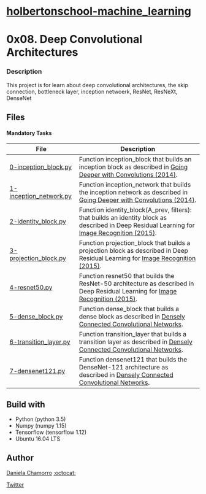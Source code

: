 # [holbertonschool-machine_learning](https://github.com/dalexach/holbertonschool-machine_learning)

# 0x08. Deep Convolutional Architectures
### Description 
This project is for learn about deep convolutional architectures, the skip connection, bottleneck layer, inception netwoerk, ResNet, ResNeXt, DenseNet

## Files
#### Mandatory Tasks

| File | Description |
| ------ | ------ |
| [0-inception_block.py](0-inception_block.py) | Function inception_block that builds an inception block as described in [Going Deeper with Convolutions (2014)](https://arxiv.org/pdf/1409.4842.pdf). |
| [1-inception_network.py](1-inception_network.py) | Function inception_network that builds the inception network as described in [Going Deeper with Convolutions (2014)](https://arxiv.org/pdf/1409.4842.pdf). |
| [2-identity_block.py](2-identity_block.py) | Function identity_block(A_prev, filters): that builds an identity block as described in Deep Residual Learning for [Image Recognition (2015)](https://arxiv.org/pdf/1512.03385.pdf). |
| [3-projection_block.py](3-projection_block.py) | Function projection_block that builds a projection block as described in Deep Residual Learning for [Image Recognition (2015)](https://arxiv.org/pdf/1512.03385.pdf). |
| [4-resnet50.py](4-resnet50.py) | Function resnet50 that builds the ResNet-50 architecture as described in Deep Residual Learning for [Image Recognition (2015)](https://arxiv.org/pdf/1512.03385.pdf). |
| [5-dense_block.py](5-dense_block.py) | Function dense_block that builds a dense block as described in [Densely Connected Convolutional Networks](https://arxiv.org/pdf/1608.06993.pdf). |
| [6-transition_layer.py](6-transition_layer.py) | Function transition_layer that builds a transition layer as described in [Densely Connected Convolutional Networks](https://arxiv.org/pdf/1608.06993.pdf). |
| [7-densenet121.py](7-densenet121.py) | Function densenet121 that builds the DenseNet-121 architecture as described in [Densely Connected Convolutional Networks](https://arxiv.org/pdf/1608.06993.pdf). |

## Build with
- Python (python 3.5)
- Numpy (numpy 1.15)
- Tensorflow (tensorflow 1.12)
- Ubuntu 16.04 LTS 

## Author

[Daniela Chamorro](https://www.linkedin.com/in/dalexach/) [:octocat:](https://github.com/dalexach)

[Twitter](https://twitter.com/dalexach)

